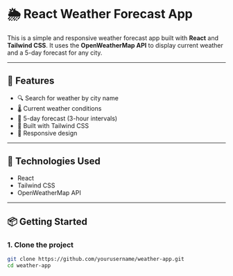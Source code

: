 # 🌦️ React Weather Forecast App

This is a simple and responsive weather forecast app built with **React** and **Tailwind CSS**. It uses the **OpenWeatherMap API** to display current weather and a 5-day forecast for any city.

---

## 🚀 Features

- 🔍 Search for weather by city name
- 🌡 Current weather conditions
- 📆 5-day forecast (3-hour intervals)
- 💅 Built with Tailwind CSS
- 📱 Responsive design

---

## 🧰 Technologies Used

- React
- Tailwind CSS
- OpenWeatherMap API

---

## 📦 Getting Started

### 1. Clone the project

```bash
git clone https://github.com/yourusername/weather-app.git
cd weather-app
